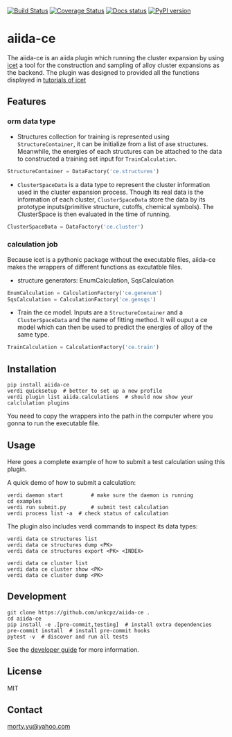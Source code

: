 [![Build Status](https://travis-ci.org/unkcpz/aiida-ce.svg?branch=master)](https://travis-ci.org/unkcpz/aiida-ce)
[![Coverage Status](https://coveralls.io/repos/github/unkcpz/aiida-ce/badge.svg?branch=master)](https://coveralls.io/github/unkcpz/aiida-ce?branch=master)
[![Docs status](https://readthedocs.org/projects/aiida-ce/badge)](http://aiida-ce.readthedocs.io/)
[![PyPI version](https://badge.fury.io/py/aiida-ce.svg)](https://badge.fury.io/py/aiida-ce)

# aiida-ce

The aiida-ce is an aiida plugin which running the cluster expansion by using [icet](https://icet.materialsmodeling.org/) a tool for the construction and sampling of alloy cluster expansions as the backend.
The plugin was designed to provided all the functions displayed in [tutorials of icet](https://icet.materialsmodeling.org/tutorial/index.html)

## Features

### orm data type
  * Structures collection for training is represented using `StructureContainer`, it can be initialize from a list of ase structures. Meanwhile, the energies of each structures can be attached to the data to constructed a training set input for `TrainCalculation`.
  ```python
  StructureContainer = DataFactory('ce.structures')
  ```

  * `ClusterSpaceData` is a data type to represent the cluster information used in the cluster expansion process. Though its real data is the information of each cluster, `ClusterSpaceData` store the data by its prototype inputs(primitive structure, cutoffs, chemical symbols). The ClusterSpace is then evaluated in the time of running.
  ```python
  ClusterSpaceData = DataFactory('ce.cluster')
  ```

### calculation job
Because icet is a pythonic package without the executable files, aiida-ce makes the wrappers of different functions as excutatble files.

  *  structure generators: EnumCalculation, SqsCalculation
  ```python
  EnumCalculation = CalculationFactory('ce.genenum')
  SqsCalculation = CalculationFactory('ce.gensqs')
  ```

  * Train the ce model. Inputs are a `StructureContainer` and a `ClusterSpaceData` and the name of fitting method. It will ouput a ce model which can then be used to predict the energies of alloy of the same type.
  ```python
  TrainCalculation = CalculationFactory('ce.train')
  ```

## Installation

```shell
pip install aiida-ce
verdi quicksetup  # better to set up a new profile
verdi plugin list aiida.calculations  # should now show your calclulation plugins
```

You need to copy the wrappers into the path in the computer where you gonna to run the executable file.

## Usage

Here goes a complete example of how to submit a test calculation using this plugin.

A quick demo of how to submit a calculation:
```shell
verdi daemon start         # make sure the daemon is running
cd examples
verdi run submit.py        # submit test calculation
verdi process list -a  # check status of calculation
```

The plugin also includes verdi commands to inspect its data types:
```shell
verdi data ce structures list
verdi data ce structures dump <PK>
verdi data ce structures export <PK> <INDEX>

verdi data ce cluster list
verdi data ce cluster show <PK>
verdi data ce cluster dump <PK>
```

## Development

```shell
git clone https://github.com/unkcpz/aiida-ce .
cd aiida-ce
pip install -e .[pre-commit,testing]  # install extra dependencies
pre-commit install  # install pre-commit hooks
pytest -v  # discover and run all tests
```

See the [developer guide](http://aiida-ce.readthedocs.io/en/latest/developer_guide/index.html) for more information.

## License

MIT


## Contact

morty.yu@yahoo.com
